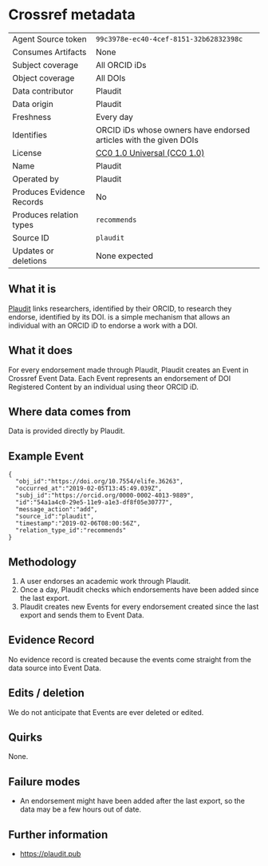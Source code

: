 # Crossref metadata

| | |
|---------------------------|-|
| Agent Source token        | `99c3978e-ec40-4cef-8151-32b62832398c` |
| Consumes Artifacts        | None |
| Subject coverage          | All ORCID iDs |
| Object coverage           | All DOIs |
| Data contributor          | Plaudit |
| Data origin               | Plaudit |
| Freshness                 | Every day |
| Identifies                | ORCID iDs whose owners have endorsed articles with the given DOIs |
| License                   | [CC0 1.0 Universal (CC0 1.0)](https://creativecommons.org/publicdomain/zero/1.0/) |
| Name                      | Plaudit |
| Operated by               | Plaudit |
| Produces Evidence Records | No |
| Produces relation types   | `recommends` |
| Source ID                 | `plaudit` |
| Updates or deletions      | None expected |

## What it is

[Plaudit](https://plaudit.pub/) links researchers, identified by their ORCID, to research they endorse, identified by its DOI. is a simple mechanism that allows an individual with an ORCID iD to endorse a work with a DOI.

## What it does

For every endorsement made through Plaudit, Plaudit creates an Event in Crossref Event Data. Each Event represents an endorsement of DOI Registered Content by an individual using theor ORCID iD.

## Where data comes from

Data is provided directly by Plaudit.

## Example Event

    {
      "obj_id":"https://doi.org/10.7554/elife.36263",
      "occurred_at":"2019-02-05T13:45:49.039Z",
      "subj_id":"https://orcid.org/0000-0002-4013-9889",
      "id":"54a1a4c0-29e5-11e9-a1e3-df8f05e30777",
      "message_action":"add",
      "source_id":"plaudit",
      "timestamp":"2019-02-06T08:00:56Z",
      "relation_type_id":"recommends"
    }

## Methodology

1. A user endorses an academic work through Plaudit.
2. Once a day, Plaudit checks which endorsements have been added since the last export.
3. Plaudit creates new Events for every endorsement created since the last export and sends them to Event Data.

## Evidence Record

No evidence record is created because the events come straight from the data source into Event Data.

## Edits / deletion

We do not anticipate that Events are ever deleted or edited.

## Quirks

None.

## Failure modes

 - An endorsement might have been added after the last export, so the data may be a few hours out of date.

## Further information

 - https://plaudit.pub
